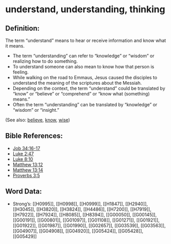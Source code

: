 # understand, understanding, thinking

## Definition:

The term “understand” means to hear or receive information and know what it means.

* The term “understanding” can refer to “knowledge” or “wisdom” or realizing how to do something.
* To understand someone can also mean to know how that person is feeling.
* While walking on the road to Emmaus, Jesus caused the disciples to understand the meaning of the scriptures about the Messiah.
* Depending on the context, the term “understand” could be translated by “know” or “believe” or “comprehend” or “know what (something) means.”
* Often the term “understanding” can be translated by “knowledge” or “wisdom” or “insight.”

(See also: [believe](../kt/believe.md), [know](../other/know.md), [wise](../kt/wise.md))

## Bible References:

* [Job 34:16-17](rc://en/tn/help/job/34/16)
* [Luke 2:47](rc://en/tn/help/luk/02/47)
* [Luke 8:10](rc://en/tn/help/luk/08/10)
* [Matthew 13:12](rc://en/tn/help/mat/13/12)
* [Matthew 13:14](rc://en/tn/help/mat/13/14)
* [Proverbs 3:5](rc://en/tn/help/pro/03/05)

## Word Data:

* Strong’s: [[H0995]], [[H0998]], [[H0999]], [[H1847]], [[H2940]], [[H3045]], [[H3820]], [[H3824]], [[H4486]], [[H7200]], [[H7919]], [[H7922]], [[H7924]], [[H8085]], [[H8394]], [[G00050]], [[G00145]], [[G00191]], [[G00801]], [[G01097]], [[G01108]], [[G01271]], [[G01921]], [[G01922]], [[G01987]], [[G01990]], [[G02657]], [[G03539]], [[G03563]], [[G04907]], [[G04908]], [[G04920]], [[G05424]], [[G05428]], [[G05429]]
